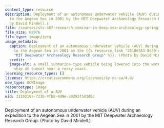 ```yaml
---
content_type: resource
description: Deployment of an autonomous underwater vehicle (AUV) during an expedition
  to the Aegean Sea in 2001 by the MIT Deepwater Archaeology Research Group. (Photo
  by David Mindell.)
file: /courses/sts-467-research-seminar-in-deep-sea-archaeology-spring-2002/3119219a723b4fb84d9eb9292f583d0c_sts-467s02.jpg
file_size: 68976
file_type: image/jpeg
image_metadata:
  caption: Deployment of an autonomous underwater vehicle (AUV) during an expedition
    to the Aegean Sea in 2001 by the {{% resource_link "25186383-0c59-469b-a25d-b9006ed7fcb7"
    "MIT Deepwater Archaeology Research Group" %}}. (Photo by David Mindell.)
  credit: ''
  image-alt: A small submarine-type vehicle being lowered into the water from a large
    ship at sunset near a rocky coast.
learning_resource_types: []
license: https://creativecommons.org/licenses/by-nc-sa/4.0/
ocw_type: OCWImage
resourcetype: Image
title: Deployment of a AUV
uid: 3119219a-723b-4fb8-4d9e-b9292f583d0c
---
```

Deployment of an autonomous underwater vehicle (AUV) during an expedition to the Aegean Sea in 2001 by the MIT Deepwater Archaeology Research Group. (Photo by David Mindell.)